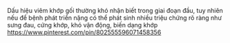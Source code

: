Dấu hiệu viêm khớp gối thường khó nhận biết trong giai đoạn đầu, tuy nhiên nếu để bệnh phát triển nặng có thể phát sinh nhiều triệu chứng rõ ràng như sưng đau, cứng khớp, khó vận động, biến dạng khớp
https://www.pinterest.com/pin/802555596071458356
